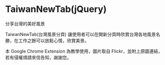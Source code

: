 # TaiwanNewTab(jQuery)
分享台灣的美好風景

TaiwanNewTab(台灣風景分頁) 讓使用者可以在開新分頁時欣賞台灣各地風景名勝，在工作之餘可以放鬆心情，欣賞美景。

本 Google Chrome Extension 為教學使用，圖片取自 Flickr，並附上原圖連結，若有侵權煩請來信告知，謝謝您。